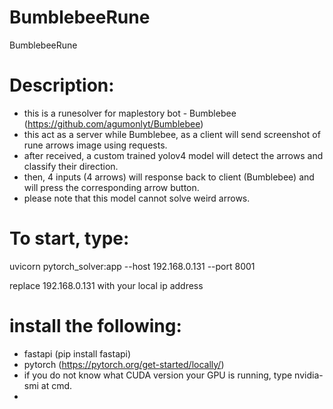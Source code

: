 # BumblebeeRune
BumblebeeRune

# Description:
- this is a runesolver for maplestory bot - Bumblebee (https://github.com/agumonlyt/Bumblebee)
- this act as a server while Bumblebee, as a client will send screenshot of rune arrows image using requests. 
- after received, a custom trained yolov4 model will detect the arrows and classify their direction. 
- then, 4 inputs (4 arrows) will response back to client (Bumblebee) and will press the corresponding arrow button. 
- please note that this model cannot solve weird arrows. 

# To start, type:
uvicorn pytorch_solver:app --host 192.168.0.131 --port 8001

replace 192.168.0.131 with your local ip address

# install the following:
- fastapi (pip install fastapi)
- pytorch (https://pytorch.org/get-started/locally/)
- if you do not know what CUDA version your GPU is running, type nvidia-smi at cmd. 
- 